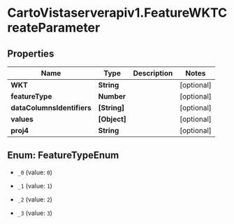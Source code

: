 # CartoVistaserverapiv1.FeatureWKTCreateParameter

## Properties
Name | Type | Description | Notes
------------ | ------------- | ------------- | -------------
**WKT** | **String** |  | [optional] 
**featureType** | **Number** |  | [optional] 
**dataColumnsIdentifiers** | **[String]** |  | [optional] 
**values** | **[Object]** |  | [optional] 
**proj4** | **String** |  | [optional] 


<a name="FeatureTypeEnum"></a>
## Enum: FeatureTypeEnum


* `_0` (value: `0`)

* `_1` (value: `1`)

* `_2` (value: `2`)

* `_3` (value: `3`)




